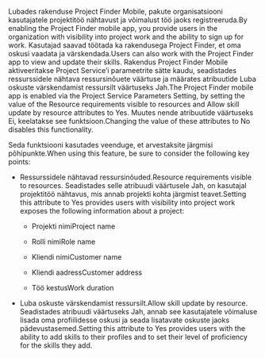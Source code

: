 <span data-ttu-id="e222d-101">Lubades rakenduse Project Finder Mobile, pakute organisatsiooni kasutajatele projektitöö nähtavust ja võimalust töö jaoks registreeruda.</span><span class="sxs-lookup"><span data-stu-id="e222d-101">By enabling the Project Finder mobile app, you provide users in the organization with visibility into project work and the ability to sign up for work.</span></span> <span data-ttu-id="e222d-102">Kasutajad saavad töötada ka rakendusega Project Finder, et oma oskusi vaadata ja värskendada.</span><span class="sxs-lookup"><span data-stu-id="e222d-102">Users can also work with the Project Finder app to view and update their skills.</span></span> <span data-ttu-id="e222d-103">Rakendus Project Finder Mobile aktiveeritakse Project Service’i parameetrite sätte kaudu, seadistades ressurssidele nähtava ressursinõuete väärtuse ja määrates atribuutide Luba oskuste värskendamist ressursilt väärtuseks Jah.</span><span class="sxs-lookup"><span data-stu-id="e222d-103">The Project Finder mobile app is enabled via the Project Service Parameters Setting, by setting the value of the Resource requirements visible to resources and Allow skill update by resource attributes to Yes.</span></span> <span data-ttu-id="e222d-104">Muutes nende atribuutide väärtuseks Ei, keelatakse see funktsioon.</span><span class="sxs-lookup"><span data-stu-id="e222d-104">Changing the value of these attributes to No disables this functionality.</span></span>  
  
 <span data-ttu-id="e222d-105">Seda funktsiooni kasutades veenduge, et arvestaksite järgmisi põhipunkte.</span><span class="sxs-lookup"><span data-stu-id="e222d-105">When using this feature, be sure to consider the following key points:</span></span>  
  
-   <span data-ttu-id="e222d-106">Ressurssidele nähtavad ressursinõuded.</span><span class="sxs-lookup"><span data-stu-id="e222d-106">Resource requirements visible to resources.</span></span> <span data-ttu-id="e222d-107">Seadistades selle atribuudi väärtusele Jah, on kasutajal projektitöö nähtavus, mis annab projekti kohta järgmist teavet.</span><span class="sxs-lookup"><span data-stu-id="e222d-107">Setting this attribute to Yes provides users with visibility into project work exposes the following information about a project:</span></span>  
  
    -   <span data-ttu-id="e222d-108">Projekti nimi</span><span class="sxs-lookup"><span data-stu-id="e222d-108">Project name</span></span>  
  
    -   <span data-ttu-id="e222d-109">Rolli nimi</span><span class="sxs-lookup"><span data-stu-id="e222d-109">Role name</span></span>  
  
    -   <span data-ttu-id="e222d-110">Kliendi nimi</span><span class="sxs-lookup"><span data-stu-id="e222d-110">Customer name</span></span>  
  
    -   <span data-ttu-id="e222d-111">Kliendi aadress</span><span class="sxs-lookup"><span data-stu-id="e222d-111">Customer address</span></span>  
  
    -   <span data-ttu-id="e222d-112">Töö kestus</span><span class="sxs-lookup"><span data-stu-id="e222d-112">Work duration</span></span>  
  
-   <span data-ttu-id="e222d-113">Luba oskuste värskendamist ressursilt.</span><span class="sxs-lookup"><span data-stu-id="e222d-113">Allow skill update by resource.</span></span> <span data-ttu-id="e222d-114">Seadistades atribuudi väärtuseks Jah, annab see kasutajatele võimaluse lisada oma profiilidesse oskusi ja seada lisatavate oskuste jaoks pädevustasemed.</span><span class="sxs-lookup"><span data-stu-id="e222d-114">Setting this attribute to Yes provides users with the ability to add skills to their profiles and to set their level of proficiency for the skills they add.</span></span>